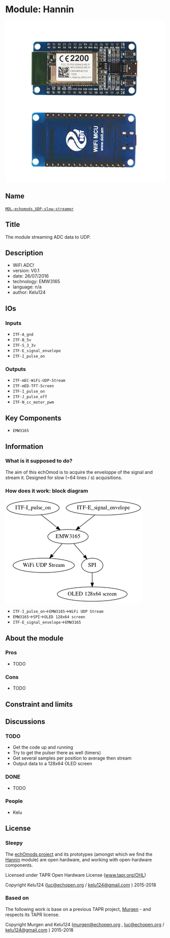 # Module: Hannin

![](/retired/hannin/viewme.png)

## Name

[`MDL-echomods_UDP-slow-streamer`]()

## Title

The module streaming ADC data to UDP.

## Description

* WiFi ADC!
* version: V0.1
* date: 26/07/2016
* technology: EMW3165
* language: n/a
* author: Kelu124

## IOs

### Inputs

* `ITF-A_gnd`
* `ITF-B_5v`
* `ITF-S_3_3v`
* `ITF-E_signal_envelope`
* `ITF-I_pulse_on`

### Outputs

* `ITF-mEC-WiFi-UDP-Stream`
* `ITF-mED-TFT-Screen`
* `ITF-I_pulse_on`
* `ITF-J_pulse_off`
* `ITF-N_cc_motor_pwm`

## Key Components

* `EMW3165`

## Information

### What is it supposed to do?

The aim of this echOmod is to acquire the enveloppe of the signal and stream it. Designed for slow (~64 lines / s) acquisitions.


### How does it work: block diagram

![Block schema](/retired/hannin/source/blocks.png)

* `ITF-I_pulse_on`->`EMW3165`->`WiFi UDP Stream`
* `EMW3165`->`SPI`->`OLED 128x64 screen`
* `ITF-E_signal_envelope`->`EMW3165`

## About the module

### Pros

* TODO

### Cons

* TODO

## Constraint and limits

## Discussions


### TODO

* Get the code up and running
* Try to get the pulser there as well (timers)
* Get several samples per position to average then stream
* Output data to a 128x64 OLED screen

### DONE

* TODO

### People

* Kelu

## License

### Sleepy 

The [echOmods project](https://github.com/kelu124/echomods) and its prototypes (amongst which we find the [Hannin](/retired/hannin/) module) are open hardware, and working with open-hardware components.

Licensed under TAPR Open Hardware License (www.tapr.org/OHL)

Copyright Kelu124 (luc@echopen.org / kelu124@gmail.com ) 2015-2018

### Based on 

The following work is base on a previous TAPR project, [Murgen](https://github.com/kelu124/murgen-dev-kit) - and respects its TAPR license.

Copyright Murgen and Kelu124 (murgen@echopen.org , luc@echopen.org / kelu124@gmail.com ) 2015-2018

